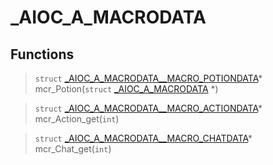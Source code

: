 # _AIOC_A_MACRODATA
 
## Functions
 
> `struct` [_AIOC_A_MACRODATA__MACRO_POTIONDATA](lua/classes/_AIOC_A_MACRODATA__MACRO_POTIONDATA.md)* mcr_Potion(`struct` [_AIOC_A_MACRODATA](lua/classes/_AIOC_A_MACRODATA.md) *)
 
> `struct` [_AIOC_A_MACRODATA__MACRO_ACTIONDATA](lua/classes/_AIOC_A_MACRODATA__MACRO_ACTIONDATA.md)* mcr_Action_get(`int`)
 
> `struct` [_AIOC_A_MACRODATA__MACRO_CHATDATA](lua/classes/_AIOC_A_MACRODATA__MACRO_CHATDATA.md)* mcr_Chat_get(`int`)
 
